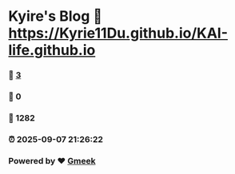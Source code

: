 # Kyire's Blog :link: https://Kyrie11Du.github.io/KAI-life.github.io 
### :page_facing_up: [3](https://Kyrie11Du.github.io/KAI-life.github.io/tag.html) 
### :speech_balloon: 0 
### :hibiscus: 1282 
### :alarm_clock: 2025-09-07 21:26:22 
### Powered by :heart: [Gmeek](https://github.com/Meekdai/Gmeek)

